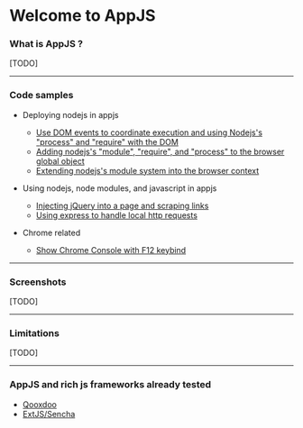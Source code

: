 # Welcome to AppJS

### What is AppJS ?
[TODO]

---
### Code samples

* Deploying nodejs in appjs
  * [Use DOM events to coordinate execution and using Nodejs's "process" and "require" with the DOM](./Node's-"process"-and-"require"-in-your-app)
  * [Adding nodejs's "module", "require", and "process" to the browser global object](./Add-Node-in-the-browser-global-object)
  * [Extending nodejs's module system into the browser context](./Extending-node's-module-system-into-the-browser-context)

* Using nodejs, node modules, and javascript in appjs
  * [Injecting jQuery into a page and scraping links](./Injecting-jQuery-into-a-page-and-scraping-links)
  * [Using express to handle local http requests](./Using-express-to-handle-local-http-requests)

* Chrome related
  * [Show Chrome Console with F12 keybind](./Show-devtools-with-F12-keybind)

---

### Screenshots
[TODO]

---

### Limitations
[TODO]

---

### AppJS and rich js frameworks already tested

  * [Qooxdoo](http://www.gooxdoo.org/)
  * [ExtJS/Sencha](http://www.sencha.org/)
